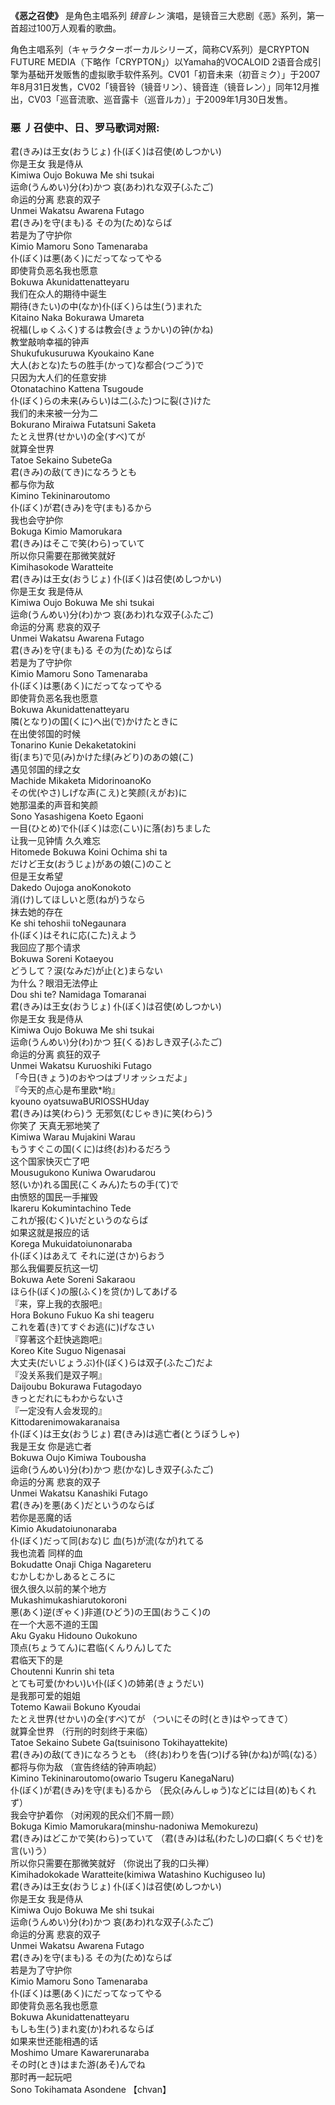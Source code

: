 

**《恶之召使》** 是角色主唱系列 _镜音レン_ 演唱，是镜音三大悲剧《恶》系列，第一首超过100万人观看的歌曲。

角色主唱系列（キャラクターボーカルシリーズ，简称CV系列）是CRYPTON FUTURE
MEDIA（下略作「CRYPTON」）以Yamaha的VOCALOID
2语音合成引擎为基础开发贩售的虚拟歌手软件系列。CV01「初音未来（初音ミク）」于2007年8月31日发售，CV02「镜音铃（镜音リン）、镜音连（镜音レン）」同年12月推出，CV03「巡音流歌、巡音露卡（巡音ルカ）」于2009年1月30日发售。

### 悪 丿召使中、日、罗马歌词对照:

君(きみ)は王女(おうじょ) 仆(ぼく)は召使(めしつかい)  
你是王女 我是侍从  
Kimiwa Oujo Bokuwa Me shi tsukai  
运命(うんめい)分(わ)かつ 哀(あわ)れな双子(ふたご)  
命运的分离 悲哀的双子  
Unmei Wakatsu Awarena Futago  
君(きみ)を守(まも)る その为(ため)ならば  
若是为了守护你  
Kimio Mamoru Sono Tamenaraba  
仆(ぼく)は悪(あく)にだってなってやる  
即使背负恶名我也愿意  
Bokuwa Akunidattenatteyaru  
我们在众人的期待中诞生  
期待(きたい)の中(なか)仆(ぼく)らは生(う)まれた  
Kitaino Naka Bokurawa Umareta  
祝福(しゅくふく)するは教会(きょうかい)の钟(かね)  
教堂敲响幸福的钟声  
Shukufukusuruwa Kyoukaino Kane  
大人(おとな)たちの胜手(かって)な都合(つごう)で  
只因为大人们的任意安排  
Otonatachino Kattena Tsugoude  
仆(ぼく)らの未来(みらい)は二(ふた)つに裂(さ)けた  
我们的未来被一分为二  
Bokurano Miraiwa Futatsuni Saketa  
たとえ世界(せかい)の全(すべ)てが  
就算全世界  
Tatoe Sekaino SubeteGa  
君(きみ)の敌(てき)になろうとも  
都与你为敌  
Kimino Tekininaroutomo  
仆(ぼく)が君(きみ)を守(まも)るから  
我也会守护你  
Bokuga Kimio Mamorukara  
君(きみ)はそこで笑(わら)っていて  
所以你只需要在那微笑就好  
Kimihasokode Waratteite  
君(きみ)は王女(おうじょ) 仆(ぼく)は召使(めしつかい)  
你是王女 我是侍从  
Kimiwa Oujo Bokuwa Me shi tsukai  
运命(うんめい)分(わ)かつ 哀(あわ)れな双子(ふたご)  
命运的分离 悲哀的双子  
Unmei Wakatsu Awarena Futago  
君(きみ)を守(まも)る その为(ため)ならば  
若是为了守护你  
Kimio Mamoru Sono Tamenaraba  
仆(ぼく)は悪(あく)にだってなってやる  
即使背负恶名我也愿意  
Bokuwa Akunidattenatteyaru  
隣(となり)の国(くに)へ出(で)かけたときに  
在出使邻国的时候  
Tonarino Kunie Dekaketatokini  
街(まち)で见(み)かけた绿(みどり)のあの娘(こ)  
遇见邻国的绿之女  
Machide Mikaketa MidorinoanoKo  
その优(やさ)しげな声(こえ)と笑颜(えがお)に  
她那温柔的声音和笑颜  
Sono Yasashigena Koeto Egaoni  
一目(ひとめ)で仆(ぼく)は恋(こい)に落(お)ちました  
让我一见钟情 久久难忘  
Hitomede Bokuwa Koini Ochima shi ta  
だけど王女(おうじょ)があの娘(こ)のこと  
但是王女希望  
Dakedo Oujoga anoKonokoto  
消(け)してほしいと愿(ねが)うなら  
抹去她的存在  
Ke shi tehoshii toNegaunara  
仆(ぼく)はそれに応(こた)えよう  
我回应了那个请求  
Bokuwa Soreni Kotaeyou  
どうして？涙(なみだ)が止(と)まらない  
为什么？眼泪无法停止  
Dou shi te? Namidaga Tomaranai  
君(きみ)は王女(おうじょ) 仆(ぼく)は召使(めしつかい)  
你是王女 我是侍从  
Kimiwa Oujo Bokuwa Me shi tsukai  
运命(うんめい)分(わ)かつ 狂(くる)おしき双子(ふたご)  
命运的分离 疯狂的双子  
Unmei Wakatsu Kuruoshiki Futago  
「今日(きょう)のおやつはブリオッシュだよ」  
『今天的点心是布里欧*哟』  
kyouno oyatsuwaBURIOSSHUday  
君(きみ)は笑(わら)う 无邪気(むじゃき)に笑(わら)う  
你笑了 天真无邪地笑了  
Kimiwa Warau Mujakini Warau  
もうすぐこの国(くに)は终(お)わるだろう  
这个国家快灭亡了吧  
Mousugukono Kuniwa Owarudarou  
怒(いか)れる国民(こくみん)たちの手(て)で  
由愤怒的国民一手摧毁  
Ikareru Kokumintachino Tede  
これが报(むく)いだというのならば  
如果这就是报应的话  
Korega Mukuidatoiunonaraba  
仆(ぼく)はあえて それに逆(さか)らおう  
那么我偏要反抗这一切  
Bokuwa Aete Soreni Sakaraou  
ほら仆(ぼく)の服(ふく)を贷(か)してあげる  
『来，穿上我的衣服吧』  
Hora Bokuno Fukuo Ka shi teageru  
これを着(き)てすぐお逃(に)げなさい  
『穿著这个赶快逃跑吧』  
Koreo Kite Suguo Nigenasai  
大丈夫(だいじょうぶ)仆(ぼく)らは双子(ふたご)だよ  
『没关系我们是双子啊』  
Daijoubu Bokurawa Futagodayo  
きっとだれにもわからないさ  
『一定没有人会发现的』  
Kittodarenimowakaranaisa  
仆(ぼく)は王女(おうじょ) 君(きみ)は逃亡者(とうぼうしゃ)  
我是王女 你是逃亡者  
Bokuwa Oujo Kimiwa Toubousha  
运命(うんめい)分(わ)かつ 悲(かな)しき双子(ふたご)  
命运的分离 悲哀的双子  
Unmei Wakatsu Kanashiki Futago  
君(きみ)を悪(あく)だというのならば  
若你是恶魔的话  
Kimio Akudatoiunonaraba  
仆(ぼく)だって同(おな)じ 血(ち)が流(なが)れてる  
我也流着 同样的血  
Bokudatte Onaji Chiga Nagareteru  
むかしむかしあるところに  
很久很久以前的某个地方  
Mukashimukashiarutokoroni  
悪(あく)逆(ぎゃく)非道(ひどう)の王国(おうこく)の  
在一个大恶不道的王国  
Aku Gyaku Hidouno Oukokuno  
顶点(ちょうてん)に君临(くんりん)してた  
君临天下的是  
Choutenni Kunrin shi teta  
とても可爱(かわい)い仆(ぼく)の姉弟(きょうだい)  
是我那可爱的姐姐  
Totemo Kawaii Bokuno Kyoudai  
たとえ世界(せかい)の全(すべ)てが （ついにその时(とき)はやってきて）  
就算全世界 （行刑的时刻终于来临）  
Tatoe Sekaino Subete Ga(tsuinisono Tokihayattekite)  
君(きみ)の敌(てき)になろうとも （终(お)わりを告(つ)げる钟(かね)が鸣(な)る）  
都将与你为敌 （宣告终结的钟声响起）  
Kimino Tekininaroutomo(owario Tsugeru KanegaNaru)  
仆(ぼく)が君(きみ)を守(まも)るから （民众(みんしゅう)などには目(め)もくれず）  
我会守护着你 （对闲观的民众们不屑一顾）  
Bokuga Kimio Mamorukara(minshu-nadoniwa Memokurezu)  
君(きみ)はどこかで笑(わら)っていて （君(きみ)は私(わたし)の口癖(くちぐせ)を言(い)う）  
所以你只需要在那微笑就好 （你说出了我的口头禅）  
Kimihadokokade Waratteite(kimiwa Watashino Kuchiguseo Iu)  
君(きみ)は王女(おうじょ) 仆(ぼく)は召使(めしつかい)  
你是王女 我是侍从  
Kimiwa Oujo Bokuwa Me shi tsukai  
运命(うんめい)分(わ)かつ 哀(あわ)れな双子(ふたご)  
命运的分离 悲哀的双子  
Unmei Wakatsu Awarena Futago  
君(きみ)を守(まも)る その为(ため)ならば  
若是为了守护你  
Kimio Mamoru Sono Tamenaraba  
仆(ぼく)は悪(あく)にだってなってやる  
即使背负恶名我也愿意  
Bokuwa Akunidattenatteyaru  
もしも生(う)まれ変(か)われるならば  
如果来世还能相遇的话  
Moshimo Umare Kawarerunaraba  
その时(とき)はまた游(あそ)んでね  
那时再一起玩吧  
Sono Tokihamata Asondene 【chvan】

